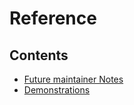 # Reference

## Contents

- [Future maintainer Notes](./future-maintainers.md)
- [Demonstrations](./demos.md)
